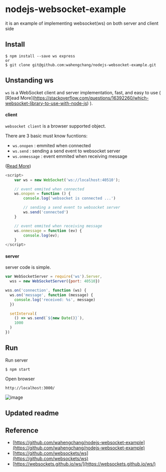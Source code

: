 # nodejs-websocket-example
it is an example of implementing websocket(ws) on both server and client side

## Install
```
$ npm install --save ws express
or 
$ git clone git@github.com:wahengchang/nodejs-websocket-example.git
```

## Unstanding ws
 `ws` is a WebSocket client and server implementation, fast, and easy to use ( [R]ead More](https://stackoverflow.com/questions/16392260/which-websocket-library-to-use-with-node-js) ).

#### client
`websocket client` is a browser supported object.

There are 3 basic must know fucntions:
 - `ws.onopen` : emmited when connected
 - `ws.send` : sending a send event to websocket server
 - `ws.onmessage` : event emmited when receiving message 

([Read More](https://developer.mozilla.org/en-US/docs/Web/API/WebSockets_API/Writing_WebSocket_client_applications))

```js
<script>
    var ws = new WebSocket('ws://localhost:40510');

    // event emmited when connected
    ws.onopen = function () {
        console.log('websocket is connected ...')

        // sending a send event to websocket server
        ws.send('connected')
    }

    // event emmited when receiving message 
    ws.onmessage = function (ev) {
        console.log(ev);
    }
</script>
```



#### server
server code is simple.

```js
var WebSocketServer = require('ws').Server,
  wss = new WebSocketServer({port: 40510})

wss.on('connection', function (ws) {
  ws.on('message', function (message) {
    console.log('received: %s', message)
  })

  setInterval(
    () => ws.send(`${new Date()}`),
    1000
  )
})

```

## Run

Run server
```
$ npm start
``` 

Open browser
```
http://localhost:3000/
```

![image](https://user-images.githubusercontent.com/5538753/32210952-8d294d32-bdcd-11e7-9d14-b924fe52aacb.png)

## Updated readme

## Reference
 - [https://github.com/wahengchang/nodejs-websocket-example](https://github.com/wahengchang/nodejs-websocket-example)
 - [https://github.com/websockets/ws](https://github.com/websockets/ws)
 - [https://websockets.github.io/ws/](https://websockets.github.io/ws/)

